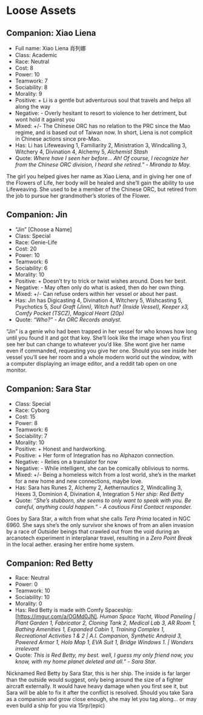 # Loose Assets

## Companion: Xiao Liena
- Full name: Xiao Liena 肖列娜
- Class: Academic
- Race: Neutral
- Cost: 8
- Power: 10
- Teamwork: 7
- Sociability: 8
- Morality: 9
- Positive: + Li is a gentle but adventurous soul that travels and helps all along the way
- Negative: - Overly hesitant to resort to violence to her detriment, but wont hold it against you
- Mixed: +/- The Chinese ORC has no relation to the PRC since the Mao regime, and is based out of Taiwan now. In short, Liena is not complicit in Chinese actions since pre-Mao.
- Has: Li has Lifeweaving 1, Familiarity 2, Ministration 3, Windcalling 3, Witchery 4, Divination 4, Alchemy 5, _Alchemist Stash_
- Quote: _*Where have I seen her before... Ah! Of course, I recognize her from the Chinese ORC division, I heard she retired.” - Miranda to May.*_

The girl you helped gives her name as Xiao Liena, and in giving her one of the Flowers of Life, her body will be healed and she’ll gain the ability to use Lifeweaving. She used to be a member of the Chinese ORC, but retired from the job to pursue her grandmother’s stories of the Flower.


## Companion: Jin
- “Jin” [Choose a Name]
- Class: Special
- Race: Genie-Life
- Cost: 20
- Power: 10
- Teamwork: 6
- Sociability: 6
- Morality: 10
- Positive: + Doesn’t try to trick or twist wishes around. Does her best.
- Negative: - May often only do what is asked, then do her own thing.
- Mixed: +/- Can refuse orders within her vessel or about her past.
- Has: Jin has Digicasting 4, Divination 4, Witchery 5, Wishcasting 5, Psychotics 5, _Soul Graft (Jinn), Witch hut? (Inside Vessel), Keeper x3, Comfy Pocket (TSCZ), Magical Heart (20p)_
- Quote: _*“Who?” - An ORC Records analyst.*_

“Jin” is a genie who had been trapped in her vessel for who knows how long until you found it and got that key. She’ll look like the image when you first see her but can change to whatever you’d like. She wont give her name even if commanded, requesting you give her one. Should you see inside her vessel you’ll see her room and a whole modern world out the window, with a computer displaying an image editor, and a reddit tab open on one monitor.


## Companion: Sara Star
- Class: Special
- Race: Cyborg
- Cost: 15
- Power: 8
- Teamwork: 6
- Sociability: 7
- Morality: 10
- Positive: + Honest and hardworking.
- Positive: + Her form of Integration has no Alphazon connection.
- Negative: - Relies on a translator for now
- Negative: - While intelligent, she can be comically oblivious to norms.
- Mixed: +/- Being a homeless witch from a lost world, she’s in the market for a new home and new connections, maybe love.
- Has: Sara has Runes 2, Alchemy 2, Aethernautics 2, Windcalling 3, Hexes 3, Dominion 4, Divination 4, Integration 5 _Her ship: Red Betty_
- Quote: _*“She’s stubborn, she seems to only want to speak with you. Be careful, anything could happen.” - A cautious First Contact responder.*_

Goes by Sara Star, a witch from what she calls _Tera Prima_ located in NGC 6960. She says she’s the only survivor she knows of from an alien invasion by a race of Outsider beings that crawled out from the void during an arcanotech experiment in interplanar travel, resulting in a _Zero Point Break_ in the local aether. erasing her entire home system.


## Companion: Red Betty
- Race: Neutral
- Power: 0
- Teamwork: 10
- Sociability: 10
- Morality: 0
- Has: Red Betty is made with Comfy Spaceship: [https://imgur.com/a/OGMd0JN]. *_Human Space Yacht, Wood Paneling | Plant Garden 1, Fabricator 2, Cloning Tank 2, Medical Lab 3, AR Room 1, Bathing Amenities 1, Expanded Cabin 1, Training Complex 1, Recreational Activities 1 & 2 | A.I. Companion, Synthetic Android 3, Powered Armor 1, Holo Map 1, EVA Suit 1, Bridge Windows 1. | Wonders irrelevant_*
- Quote: _*This is Red Betty, my best. well, I guess my only friend now, you know, with my home planet deleted and all.” - Sara Star.*_

Nicknamed Red Betty by Sara Star, this is her ship. The inside is far larger than the outside would suggest, only being around the size of a fighter aircraft externally. It would have heavy damage when you first see it, but Sara will be able to fix it after the conflict is resolved. Should you take Sara as a companion and grow close enough, she may let you tag along... or may even build a ship for you via 15rp/(epic)
